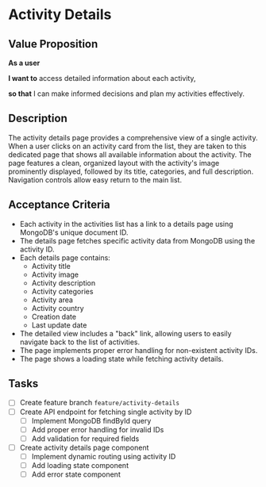 # Activity Details

## Value Proposition

**As a user**

**I want to** access detailed information about each activity,

**so that** I can make informed decisions and plan my activities effectively.

## Description

The activity details page provides a comprehensive view of a single activity. When a user clicks on an activity card from the list, they are taken to this dedicated page that shows all available information about the activity. The page features a clean, organized layout with the activity's image prominently displayed, followed by its title, categories, and full description. Navigation controls allow easy return to the main list.

## Acceptance Criteria

- Each activity in the activities list has a link to a details page using MongoDB's unique document ID.
- The details page fetches specific activity data from MongoDB using the activity ID.
- Each details page contains:
  - Activity title
  - Activity image
  - Activity description
  - Activity categories
  - Activity area
  - Activity country
  - Creation date
  - Last update date
- The detailed view includes a "back" link, allowing users to easily navigate back to the list of activities.
- The page implements proper error handling for non-existent activity IDs.
- The page shows a loading state while fetching activity details.

## Tasks

- [ ] Create feature branch `feature/activity-details`
- [ ] Create API endpoint for fetching single activity by ID
  - [ ] Implement MongoDB findById query
  - [ ] Add proper error handling for invalid IDs
  - [ ] Add validation for required fields
- [ ] Create activity details page component
  - [ ] Implement dynamic routing using activity ID
  - [ ] Add loading state component
  - [ ] Add error state component